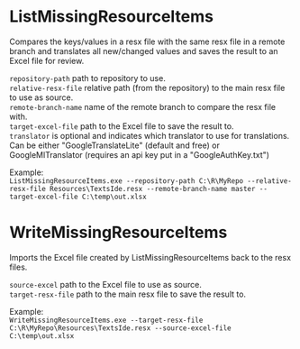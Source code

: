# ListMissingResourceItems
Compares the keys/values in a resx file with the same resx file in a remote branch and translates all new/changed values and saves the result to an Excel file for review.

`repository-path` path to repository to use.  
`relative-resx-file` relative path (from the repository) to the main resx file to use as source.  
`remote-branch-name` name of the remote branch to compare the resx file with.  
`target-excel-file` path to the Excel file to save the result to.  
`translator` is optional and indicates which translator to use for translations. Can be either "GoogleTranslateLite" (default and free) or GoogleMlTranslator (requires an api key put in a "GoogleAuthKey.txt")  

Example:  
`ListMissingResourceItems.exe --repository-path C:\R\MyRepo --relative-resx-file Resources\TextsIde.resx --remote-branch-name master --target-excel-file C:\temp\out.xlsx`

# WriteMissingResourceItems
Imports the Excel file created by ListMissingResourceItems back to the resx files.  

`source-excel` path to the Excel file to use as source.  
`target-resx-file` path to the main resx file to save the result to.  

Example:  
`WriteMissingResourceItems.exe --target-resx-file C:\R\MyRepo\Resources\TextsIde.resx --source-excel-file C:\temp\out.xlsx`
